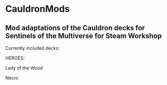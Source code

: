 # CauldronMods
Mod adaptations of the Cauldron decks for Sentinels of the Multiverse for Steam Workshop
----------------------------------------------------------
Currently included decks:

HEROES:

Lady of the Wood

Necro

